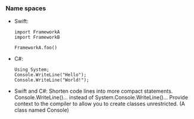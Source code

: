 ### Name spaces
* Swift:
 
      import FrameworkA
      import FrameworkB

      FrameworkA.foo()
      
* C#:

      Using System;
      Console.WriteLine("Hello");
      Console.WriteLine("World!");

* Swift and C#: Shorten code lines into more compact statements. Console.WriteLine()... instead of System.Console.WriteLine()...
  Provide context to the compiler to allow you to create classes unrestricted. (A class named Console)
